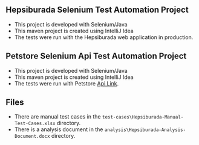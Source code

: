 ## Hepsiburada Selenium Test Automation Project
- This project is developed with Selenium/Java
- This maven project is created using IntelliJ Idea
- The tests were run with the Hepsiburada web application in production.

## Petstore Selenium Api Test Automation Project
- This project is developed with Selenium/Java
- This maven project is created using IntelliJ Idea
- The tests were run with Petstore [Api Link](https://petstore.swagger.io/v2).

## Files
- There are manual test cases in the ```test-cases\Hepsiburada-Manual-Test-Cases.xlsx``` directory.
- There is a analysis document in the ```analysis\Hepsiburada-Analysis-Document.docx``` directory.

